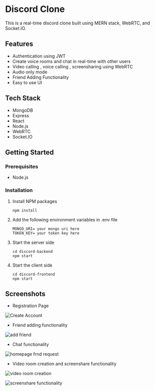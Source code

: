 
# Discord Clone

This is a real-time discord clone built using MERN stack, WebRTC, and Socket.IO. 


## Features


- Authentication using JWT
- Create voice rooms and chat in real-time with other users
- Video calling , voice calling , screensharing using WebRTC
- Audio only mode
- Friend Adding Functionality
- Easy to use UI

## Tech Stack

- MongoDB
- Express
- React
- Node.js
- WebRTC
- Socket.IO

## Getting Started

### Prerequisites

- Node.js


### Installation

1. Install NPM packages
    ```
    npm install
    ```
2. Add the following environment variables in .env file

    ```
    MONGO_URI= your mongo uri here 
    TOKEN_KEY= your token key here
    ```
3. Start the server side
    ```
    cd discord-backend
    npm start
    ```
4. Start the client side
    ```
    cd discord-frontend
    npm start
    ```

## Screenshots

- Registration Page

![Create Account](https://user-images.githubusercontent.com/126965816/233789208-127b5968-6f24-4438-a450-47f29338e2c8.png)

- Friend adding functionality

![add friend](https://user-images.githubusercontent.com/126965816/233789287-029339b3-4e2d-4fa6-bfd7-36febc8cc384.png)

- Chat functionality

![homepage frnd request](https://user-images.githubusercontent.com/126965816/233789316-7bc4d50d-ec38-4da1-96f2-0629365f7bbf.png)

- Video room creation and screenshare functionality

![video room creation](https://user-images.githubusercontent.com/126965816/233789377-d03fbb26-a158-429f-9891-846097e87c37.png)

![screenshare functionality](https://user-images.githubusercontent.com/126965816/233789398-37de7dfb-eca5-4f6d-ada0-e12aa95ba86b.png)
